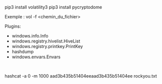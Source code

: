 pip3 install volatility3
pip3 install pycryptodome

Exemple :
vol -f <chemin_du_fichier> <plugin>

Plugins:
- windows.info.Info
- windows.registry.hivelist.HiveList
- windows.registry.printkey.PrintKey
- hashdump
- windows.envars.Envars

&nbsp;

hashcat -a 0 -m 1000 aad3b435b51404eeaad3b435b51404ee rockyou.txt

&nbsp;
